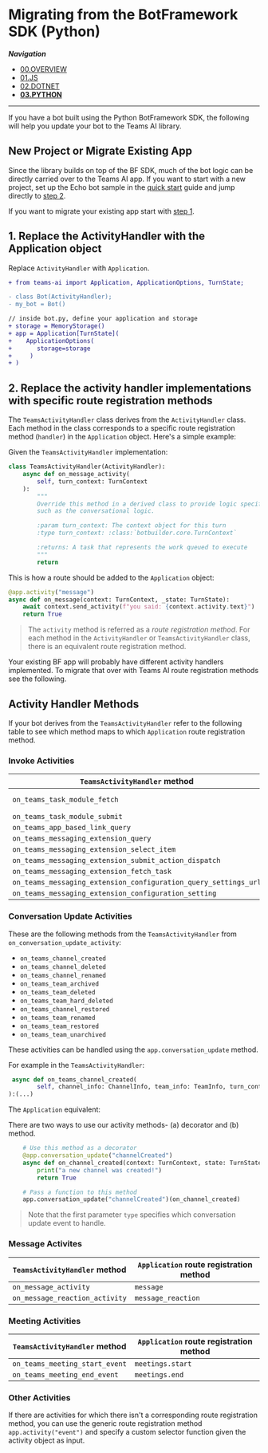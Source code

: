 # Migrating from the BotFramework SDK (Python)

_**Navigation**_
- [00.OVERVIEW](./README.md)
- [01.JS](./JS.md)
- [02.DOTNET](./DOTNET.md)
- [**03.PYTHON**](./PYTHON.md)
___

If you have a bot built using the Python BotFramework SDK, the following will help you update your bot to the Teams AI library.

## New Project or Migrate Existing App

Since the library builds on top of the BF SDK, much of the bot logic can be directly carried over to the Teams AI app. If you want to start with a new project, set up the Echo bot sample in the [quick start](./../QUICKSTART.md) guide and jump directly to [step 2](#2-replace-the-activity-handler-implementations-with-specific-route-registration-methods).

If you want to migrate your existing app start with [step 1](#1-replace-the-activityhandler-with-the-application-object).

## 1. Replace the ActivityHandler with the Application object

Replace `ActivityHandler` with `Application`.

```diff
+ from teams-ai import Application, ApplicationOptions, TurnState;

- class Bot(ActivityHandler);
- my_bot = Bot()

// inside bot.py, define your application and storage
+ storage = MemoryStorage()
+ app = Application[TurnState](
+    ApplicationOptions(
+       storage=storage 
+     )
+ )
```

## 2. Replace the activity handler implementations with specific route registration methods

The `TeamsActivityHandler` class derives from the `ActivityHandler` class. Each method in the class corresponds to a specific route registration method (`handler`) in the `Application` object. Here's a simple example:

Given the `TeamsActivityHandler` implementation:

```python
class TeamsActivityHandler(ActivityHandler):
    async def on_message_activity( 
        self, turn_context: TurnContext
    ):
        """
        Override this method in a derived class to provide logic specific to activities,
        such as the conversational logic.

        :param turn_context: The context object for this turn
        :type turn_context: :class:`botbuilder.core.TurnContext`

        :returns: A task that represents the work queued to execute
        """
        return
```

This is how a route should be added to the `Application` object:

```python
@app.activity("message")
async def on_message(context: TurnContext, _state: TurnState):
    await context.send_activity(f"you said: {context.activity.text}")
    return True
```

>  The `activity` method is referred as a *route registration method*. For each method in the `ActivityHandler` or `TeamsActivityHandler` class, there is an equivalent route registration method. 

Your existing BF app will probably have different activity handlers implemented. To migrate that over with Teams AI route registration methods see the following.

## Activity Handler Methods

If your bot derives from the `TeamsActivityHandler` refer to the following table to see which method maps to which `Application` route registration method.

### Invoke Activities

| `TeamsActivityHandler` method                               | `Application` route registration method                                                                     |
| ----------------------------------------------------------- | ----------------------------------------------------------------------------------------------- |
| `on_teams_task_module_fetch`                                | `task_modules.fetch` (usage: `app.task_modules.fetch(...)`)                                       |
| `on_teams_task_module_submit`                               | `task_modules.submit`                                                       |
| `on_teams_app_based_link_query`                              | `message_extensions.query_link`                   |                                                          |
| `on_teams_messaging_extension_query`                        | `message_extensions.query`                                                                       |
| `on_teams_messaging_extension_select_item`               | `message_extensions.select_item`                                                                  |
| `on_teams_messaging_extension_submit_action_dispatch`         | `message_extensions.submit_action`                                                                |
| `on_teams_messaging_extension_fetch_task`                    | `message_extensions.fetch_task`                                                                   |
| `on_teams_messaging_extension_configuration_query_settings_url` | `message_extensions.query_setting_url`                                                             |
| `on_teams_messaging_extension_configuration_setting`         | `message_extensions.configure_settings`                                                           |                                                 
### Conversation Update Activities

These are the following methods from the `TeamsActivityHandler` from `on_conversation_update_activity`:

- `on_teams_channel_created`
- `on_teams_channel_deleted`
- `on_teams_channel_renamed`
- `on_teams_team_archived`
- `on_teams_team_deleted`
- `on_teams_team_hard_deleted`
- `on_teams_channel_restored`
- `on_teams_team_renamed`
- `on_teams_team_restored`
- `on_teams_team_unarchived`

These activities can be handled using the `app.conversation_update` method. 

For example in the `TeamsActivityHandler`:

```python
 async def on_teams_channel_created(
        self, channel_info: ChannelInfo, team_info: TeamInfo, turn_context: TurnContext
):(...)
```

The `Application` equivalent:

There are two ways to use our activity methods- (a) decorator and (b) method.

```python
    # Use this method as a decorator
    @app.conversation_update("channelCreated")
    async def on_channel_created(context: TurnContext, state: TurnState):
        print("a new channel was created!")
        return True

    # Pass a function to this method
    app.conversation_update("channelCreated")(on_channel_created)
```

> Note that the first parameter `type` specifies which conversation update event to handle.

### Message Activites

| `TeamsActivityHandler` method                                               | `Application` route registration method                                                |
| --------------------------------------------------------------------------- | -------------------------------------------------------------------------- |
| `on_message_activity`                                                                 | `message`                                                                  |
| `on_message_reaction_activity`                                                 | `message_reaction`                                                         |


### Meeting Activities

| `TeamsActivityHandler` method     | `Application` route registration method  |
| --------------------------------- | ---------------------------- |
| `on_teams_meeting_start_event`             | `meetings.start`             |
| `on_teams_meeting_end_event`               | `meetings.end`               |


### Other Activities

If there are activities for which there isn't a corresponding route registration method, you can use the generic route registration method `app.activity("event")` and specify a custom selector function given the activity object as input.
